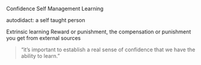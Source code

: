 Confidence
Self Management
Learning

autodidact: a self taught person

Extrinsic learning
Reward or punishment, the compensation or punishment you get from external sources


> “it’s important to establish a real sense of confidence that we have the ability to learn.”